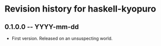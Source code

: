 # Revision history for haskell-kyopuro

## 0.1.0.0 -- YYYY-mm-dd

* First version. Released on an unsuspecting world.
